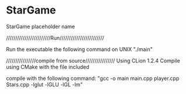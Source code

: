 # StarGame
StarGame placeholder name

////////////////////////Run////////////////////////

Run the executable the following command on UNIX
"./main"

////////////////compile from source////////////////
Using CLion 1.2.4
Compile using CMake with the file included

compile with the following command:
"gcc -o main main.cpp player.cpp Stars.cpp -lglut -lGLU -lGL -lm"